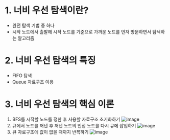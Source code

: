 # 1. 너비 우선 탐색이란?
- 완전 탐색 기법 중 하나
- 시작 노드에서 출발해 시작 노드를 기준으로 가까운 노드를 먼저 방문하면서 탐색하는 알고리즘
# 2. 너비 우선 탐색의 특징
- FIFO 탐색
- Queue 자료구조 이용
# 3. 너비 우선 탐색의 핵심 이론
1. BFS를 시작할 노드를 정한 후 사용할 자료구조 초기화하기
![image](https://user-images.githubusercontent.com/94173023/192182120-4e1b2d3b-c9a2-4a4c-9073-bf4ac2bcac5e.png)
2. 큐에서 노드를 꺼낸 후 꺼낸 노드의 인접 노드를 다시 큐에 삽입하기
![image](https://user-images.githubusercontent.com/94173023/192181884-cac48296-5bb4-4c4b-81fe-5a705cc0e2f8.png)
3. 큐 자료구조에 값이 없을 때까지 반복하기
![image](https://user-images.githubusercontent.com/94173023/192182020-7a6ac5a0-95ee-4616-9104-1e0391901cb4.png)